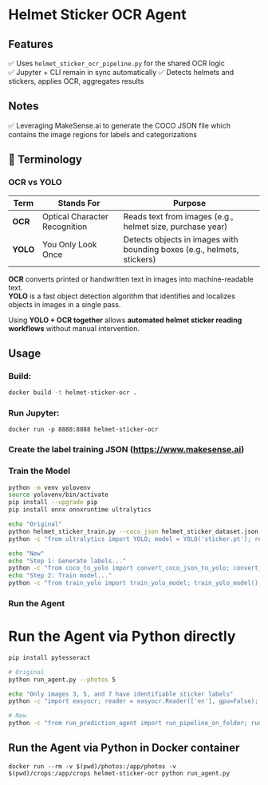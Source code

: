 # Helmet Sticker OCR Agent

## Features
✅ Uses `helmet_sticker_ocr_pipeline.py` for the shared OCR logic  
✅ Jupyter + CLI remain in sync automatically
✅ Detects helmets and stickers, applies OCR, aggregates results

## Notes
✅ Leveraging MakeSense.ai to generate the COCO JSON file which contains the image regions for labels and categorizations

## 📖 Terminology

### OCR vs YOLO

| Term | Stands For | Purpose |
|------|-------------|---------|
| **OCR** | Optical Character Recognition | Reads text from images (e.g., helmet size, purchase year) |
| **YOLO** | You Only Look Once | Detects objects in images with bounding boxes (e.g., helmets, stickers) |

**OCR** converts printed or handwritten text in images into machine-readable text.  
**YOLO** is a fast object detection algorithm that identifies and localizes objects in images in a single pass.

Using **YOLO + OCR together** allows **automated helmet sticker reading workflows** without manual intervention.

## Usage

### Build:
```bash
docker build -t helmet-sticker-ocr .
```

### Run Jupyter:
```
docker run -p 8888:8888 helmet-sticker-ocr
```

### Create the label training JSON (https://www.makesense.ai)

### Train the Model
```bash
python -m venv yolovenv
source yolovenv/bin/activate
pip install --upgrade pip
pip install onnx onnxruntime ultralytics

echo "Original"
python helmet_sticker_train.py --coco_json helmet_sticker_dataset.json --images_dir images/ --yolo_labels_dir labels/
python -c "from ultralytics import YOLO; model = YOLO('sticker.pt'); results = model.predict('images/train/photo_3.jpeg', show=True, save=True, show_labels=False); print(f'{results}');"

echo "New"
echo "Step 1: Generate labels..." 
python -c "from coco_to_yolo import convert_coco_json_to_yolo; convert_coco_json_to_yolo('helmet_sticker_dataset.json', 'labels/train', ['NOCSAE Recertification Sticker','Helmet Size']);"
echo "Step 2: Train model..." 
python -c "from train_yolo import train_yolo_model; train_yolo_model();"
```

### Run the Agent

# Run the Agent via Python directly

```bash
pip install pytesseract

# Original
python run_agent.py --photos 5

echo "Only images 3, 5, and 7 have identifiable sticker labels"
python -c "import easyocr; reader = easyocr.Reader(['en'], gpu=False); results = reader.readtext('/opt/homebrew/runs/detect/predict/photo_3.jpg'); print(f'{results}')"

# New
python -c "from run_prediction_agent import run_pipeline_on_folder; run_pipeline_on_folder();
```

## Run the Agent via Python in Docker container
```
docker run --rm -v $(pwd)/photos:/app/photos -v $(pwd)/crops:/app/crops helmet-sticker-ocr python run_agent.py
```

